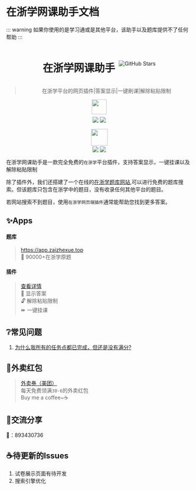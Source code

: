 # 在浙学网课助手文档

::: warning
如果你使用的是学习通或是其他平台，该助手以及题库提供不了任何帮助
:::

<div align="center">
<div style="display: flex; justify-content: center; align-items: center; gap: 10px;">
    <h1>在浙学网课助手</h1>
    <img src="https://img.shields.io/github/stars/Miaozeqiu/ZjoocEasy" alt="GitHub Stars"/>
</div>

> 在浙学平台的网页插件|答案显示|一键刷课|解除粘贴限制

<img src="https://greasyfork.org/vite/assets/blacklogo96-CxYTSM_T.png" width="40" height="40" /> 

<div style="display: flex; justify-content: flex-start; justify-content: center; margin-top: 5px" >

<img src="https://img.shields.io/badge/dynamic/json?style=flat-square&color=orange&label=%E4%BB%8A%E6%97%A5%E5%AE%89%E8%A3%85&query=$.daily_installs&url=https://greasyfork.org/scripts/520141.json" style="margin:2px"/> 
<img src="https://img.shields.io/badge/dynamic/json?style=flat-square&color=red&label=%E6%80%BB%E5%85%B1%E5%AE%89%E8%A3%85&query=$.total_installs&url=https://greasyfork.org/scripts/520141.json" style="margin:2px"/> 

</div>
<img src="https://scriptcat.org/assets/logo.png" width="45" height="45" style="margin-top:15px"/> 
<div style="display: flex; justify-content: flex-start; justify-content: center; margin-top: 0px" >
<img src="https://img.shields.io/badge/dynamic/xml?style=flat-square&color=orange&label=%E4%BB%8A%E6%97%A5%E5%AE%89%E8%A3%85&url=https%3A%2F%2Fscriptcat.org%2Fzh-CN%2Fscript-show-page%2F2522&query=/html/body/div[1]/main/div/div[2]/div/div[3]/div/div[1]/div/span[2]" style="margin:2px"/> 

<img src="https://img.shields.io/badge/dynamic/xml?style=flat-square&color=red&label=%E6%80%BB%E5%85%B1%E5%AE%89%E8%A3%85&url=https%3A%2F%2Fscriptcat.org%2Fzh-CN%2Fscript-show-page%2F2522&query=%2Fhtml%2Fbody%2Fdiv%2Fmain%2Fdiv%2Fdiv%5B2%5D%2Fdiv%2Fdiv%5B3%5D%2Fdiv%2Fdiv%5B2%5D%2Fdiv%2Fspan%5B2%5D" style="margin:2px"/> 

</div>
</div>


在浙学网课助手是一款完全免费的`在浙学`平台插件，支持答案显示，一键挂课以及解除粘贴限制

除了插件外，我们还搭建了一个在线的[在浙学题库网站](https://app.zaizhexue.top),可以进行免费的题库搜索。但该题库只包含在浙学中的题目，没有收录任何其他平台的题目。 

若网站搜索不到题目，使用`在浙学网页端插件`通常能帮助您找到更多答案。

## ✨Apps
#### 题库  
>https://app.zaizhexue.top  
>📰 90000+在浙学原题  


#### 插件 
>[查看详情](web-plugin.md)  
>📰 显示答案  
>🔓 解除粘贴限制  
>⏩ 一键挂课

## ❔常见问题
1. [为什么我所有的任务点都已完成，但还是没有满分?](frequently-asked-questions.md#为什么我所有的任务点都已完成，但还是没有满分)


## 🍔外卖红包
>[外卖券（美团）](takeout-red-envelopes.md#美团)  
>每天免费领满`30-6`的外卖红包  
>Buy me a coffee~☕




## 💬交流分享

🐧：893430736

## ☕待更新的Issues
1. 试卷展示页面有待开发
2. 搜索引擎优化




